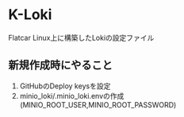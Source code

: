 # K-Loki

Flatcar Linux上に構築したLokiの設定ファイル

## 新規作成時にやること

1. GitHubのDeploy keysを設定
2. minio_loki/.minio_loki.envの作成(MINIO_ROOT_USER,MINIO_ROOT_PASSWORD)
